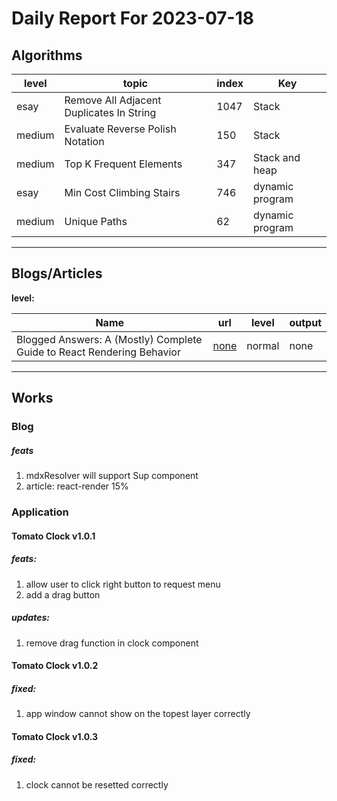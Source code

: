 # Daily Report For 2023-07-18

## Algorithms

| level  | topic                                    | index | Key             |
| ------ | ---------------------------------------- | ----- | --------------- |
| esay   | Remove All Adjacent Duplicates In String | 1047  | Stack           |
| medium | Evaluate Reverse Polish Notation         | 150   | Stack           |
| medium | Top K Frequent Elements                  | 347   | Stack and heap  |
| esay   | Min Cost Climbing Stairs                 | 746   | dynamic program |
| medium | Unique Paths                             | 62    | dynamic program |

---

## Blogs/Articles

**level:**

| Name                                                                   | url                                                                                                                    | level  | output |
| ---------------------------------------------------------------------- | ---------------------------------------------------------------------------------------------------------------------- | ------ | ------ |
| Blogged Answers: A (Mostly) Complete Guide to React Rendering Behavior | [none](https://blog.isquaredsoftware.com/2020/05/blogged-answers-a-mostly-complete-guide-to-react-rendering-behavior/) | normal | none   |

---

## Works

### Blog

##### feats
1. mdxResolver will support Sup component
2. article: react-render 15%

### Application

#### Tomato Clock v1.0.1

##### feats:

1. allow user to click right button to request menu
2. add a drag button

##### updates:

1. remove drag function in clock component

#### Tomato Clock v1.0.2

##### fixed:

1. app window cannot show on the topest layer correctly

#### Tomato Clock v1.0.3

##### fixed:

1. clock cannot be resetted correctly